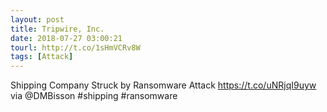 ```yaml
---
layout: post
title: Tripwire, Inc.
date: 2018-07-27 03:00:21
tourl: http://t.co/1sHmVCRv8W
tags: [Attack]
---
```

Shipping Company Struck by Ransomware Attack https://t.co/uNRjqI9uyw via @DMBisson #shipping #ransomware
